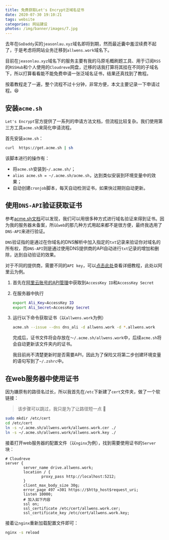 ```yaml
---
title: 免费获取Let's Encrypt泛域名证书
date: 2020-07-30 19:10:21
tags: website
categories: 网站建设
photos: /img/banner/images/7.jpg
---
```


去年在`GoDaddy`买的`jeasonlau.xyz`域名即将到期，然而最近囊中羞涩续费不起了，于是考虑将网站业务迁移到`allwens.work`域名下。

目前在`jeasonlau.xyz`域名下的服务主要有我的马原毛概刷题工具、用于订阅`RSS`的`RSSHub`和个人使用的`Cloudreve`网盘，迁移的话我打算将其挂在不同的子域名下，所以打算看看能不能免费申请一张泛域名证书，结果还真找到了教程。

按着教程走了一遍，整个流程不过十分钟，非常方便，本文主要记录一下申请过程。😆

<!-- more -->

## 安装`acme.sh`

`Let's Encrypt`官方提供了一系列的申请方法文档，但流程比较复杂。我们使用第三方工具`acme.sh`来简化申请流程。

首先安装`acme.sh`：

```bash
curl  https://get.acme.sh | sh
```

该脚本进行的操作有：

+ 将`acme.sh`安装到`~/.acme.sh/`；
+ `alias acme.sh = ~/.acme.sh/acme.sh`，达到类似安装到环境变量中的效果；
+ 自动创建`cronjob`脚本，每天自动检测证书，如果快过期则自动更新。

## 使用`DNS-API`验证获取证书

参考[acme.sh文档](https://github.com/acmesh-official/acme.sh/wiki/How-to-issue-a-cert)可以发现，我们可以用很多种方式进行域名验证来得到证书。因为我的服务器未备案，所以`web`的那几种方式用起来都不是很方便，最终我选用了`DNS-API`来进行验证。

`DNS`验证指的是通过在你域名的DNS解析中加入指定的`txt`记录来验证你对域名的所有权，而`DNS-API`则是通过使用DNS提供商的API自动进行`txt`记录的增加和删除，达到自动验证的效果。

对于不同的提供商，需要不同的`API key`，可以[点击此处](https://github.com/acmesh-official/acme.sh/wiki/dnsapi)查看详细教程，此处以阿里云为例。

1. 首先在[阿里云账号的API管理](https://ak-console.aliyun.com/#/accesskey)中获取到`AccessKey ID`和`AccessKey Secret`

2. 在服务器中执行

   ```bash
   export Ali_Key=AccessKey ID
   export Ali_Secret=AccessKey Secret
   ```

3. 运行以下命令获取证书（以`allwens.work`为例）

   ```bash
   acme.sh --issue --dns dns_ali -d allwens.work -d *.allwens.work
   ```

   完成后，证书文件将会存放在`～/.acme.sh/allwens.work`中，后续`acme.sh`将会自动更新该文件夹内的证书。

   我目前尚不清楚更新时是否需要API，因此为了保险又将第二步创建环境变量的语句写到了`~/.zshrc`中。

## 在web服务器中使用证书

因为嫌原有的路径名过长，所以我首先在`/etc`下新建了`cert`文件夹，做了一个软链接：

> 该步骤可以跳过，我只是为了让路径短一点 🤣

```bash
sudo mkdir /etc/cert
cd /etc/cert
ln -s ~/.acme.sh/allwens.work/allwens.work.cer ./
ln -s ~/.acme.sh/allwens.work/allwens.work.key ./
```

接着打开web服务器的配置文件（以`nginx`为例），找到需要使用证书的`Server`块：

```nginx
# Cloudreve
server {
        server_name drive.allwens.work;
        location / {
                proxy_pass http://localhost:5212;
        }
        client_max_body_size 30g;
        error_page 497 =301 https://$http_host$request_uri;
        listen 10000;
        # 加入如下内容
        ssl on;
        ssl_certificate /etc/cert/allwens.work.cer;
        ssl_certificate_key /etc/cert/allwens.work.key;
```

接着让`nginx`重新加载配置文件即可：

```bash
nginx -s reload
```



